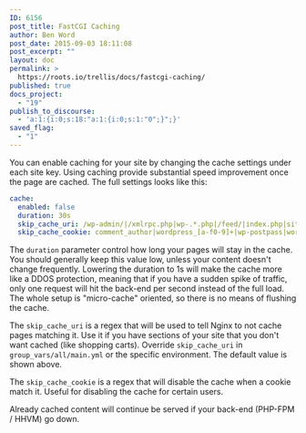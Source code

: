 ```yaml
---
ID: 6156
post_title: FastCGI Caching
author: Ben Word
post_date: 2015-09-03 18:11:08
post_excerpt: ""
layout: doc
permalink: >
  https://roots.io/trellis/docs/fastcgi-caching/
published: true
docs_project:
  - "19"
publish_to_discourse:
  - 'a:1:{i:0;s:18:"a:1:{i:0;s:1:"0";}";}'
saved_flag:
  - "1"
---
```

You can enable caching for your site by changing the cache settings under each site key. Using caching provide substantial speed improvement once the page are cached. The full settings looks like this: 

```yml
cache:
  enabled: false
  duration: 30s
  skip_cache_uri: /wp-admin/|/xmlrpc.php|wp-.*.php|/feed/|index.php|sitemap(_index)?.xml
  skip_cache_cookie: comment_author|wordpress_[a-f0-9]+|wp-postpass|wordpress_no_cache|wordpress_logged_in
```

The `duration` parameter control how long your pages will stay in the cache. You should generally keep this value low, unless your content doesn't change frequently. Lowering the duration to 1s will make the cache more like a DDOS protection, meaning that if you have a sudden spike of traffic, only one request will hit the back-end per second instead of the full load. The whole setup is "micro-cache" oriented, so there is no means of flushing the cache.

The `skip_cache_uri` is a regex that will be used to tell Nginx to not cache pages matching it. Use it if you have sections of your site that you don't want cached (like shopping carts). Override `skip_cache_uri` in `group_vars/all/main.yml` or the specific environment. The default value is shown above.

The `skip_cache_cookie` is a regex that will disable the cache when a cookie match it. Useful for disabling the cache for certain users.

Already cached content will continue be served if your back-end (PHP-FPM / HHVM) go down.